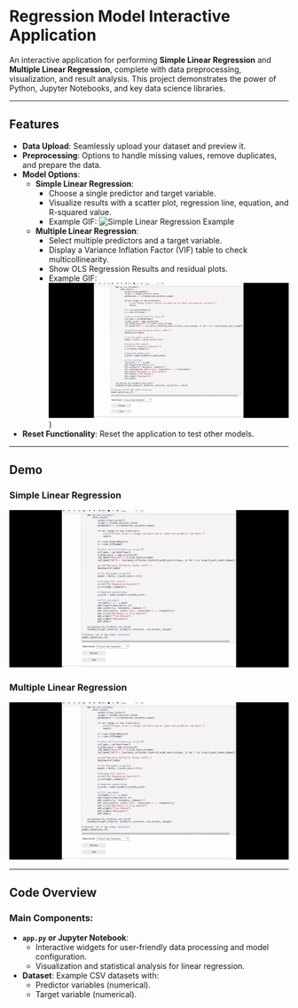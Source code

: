 # Regression Model Interactive Application

An interactive application for performing **Simple Linear Regression** and **Multiple Linear Regression**, complete with data preprocessing, visualization, and result analysis. This project demonstrates the power of Python, Jupyter Notebooks, and key data science libraries.

---

## Features

- **Data Upload**: Seamlessly upload your dataset and preview it.
- **Preprocessing**: Options to handle missing values, remove duplicates, and prepare the data.
- **Model Options**:
  - **Simple Linear Regression**:
    - Choose a single predictor and target variable.
    - Visualize results with a scatter plot, regression line, equation, and R-squared value.
    - Example GIF:
      ![Simple Linear Regression Example](path/to/simple_regression.gif)
  - **Multiple Linear Regression**:
    - Select multiple predictors and a target variable.
    - Display a Variance Inflation Factor (VIF) table to check multicollinearity.
    - Show OLS Regression Results and residual plots.
    - Example GIF:
      ![Multiple Linear Regression Example](https://github.com/nqeast/regression_app/blob/master/mult_reg.gif))
- **Reset Functionality**: Reset the application to test other models.

---

## Demo

### Simple Linear Regression
![Simple Linear Regression Example](https://github.com/nqeast/regression_app/blob/master/mult_reg.gif)

### Multiple Linear Regression
![Multiple Linear Regression Example](https://github.com/nqeast/regression_app/blob/master/mult_reg.gif)

---

## Code Overview

### Main Components:
- **`app.py` or Jupyter Notebook**:
  - Interactive widgets for user-friendly data processing and model configuration.
  - Visualization and statistical analysis for linear regression.
- **Dataset**: Example CSV datasets with:
  - Predictor variables (numerical).
  - Target variable (numerical).

